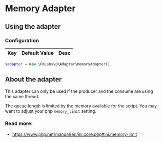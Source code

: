 # Memory Adapter

## Using the adapter

### Configuration

| Key           | Default Value    | Desc
| ---           | ---              | ---


```php
$adapter = new \FmLabs\Q\Adapter\MemoryAdapter(); 
```

## About the adapter

This adapter can only be used if the producer and the consume are using the same thread.

The queue length is limited by the memory available for the script.
You may want to adjust your php `memory_limit` setting.

### Read more:
- https://www.php.net/manual/en/ini.core.php#ini.memory-limit